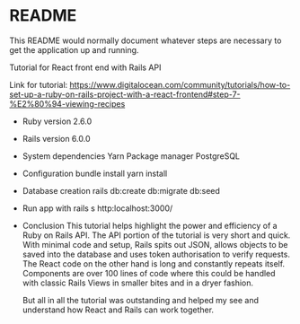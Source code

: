 # README

This README would normally document whatever steps are necessary to get the
application up and running.

Tutorial for React front end with Rails API

Link for tutorial:
https://www.digitalocean.com/community/tutorials/how-to-set-up-a-ruby-on-rails-project-with-a-react-frontend#step-7-%E2%80%94-viewing-recipes

* Ruby version
  2.6.0

* Rails version
  6.0.0

* System dependencies
  Yarn Package manager
  PostgreSQL

* Configuration
  bundle install
  yarn install

* Database creation
  rails db:create db:migrate db:seed

* Run app with
  rails s
  http:localhost:3000/

* Conclusion
  This tutorial helps highlight the power and efficiency of a Ruby on Rails API. The API portion of the tutorial is very short and quick. With minimal code and setup, Rails spits out JSON, allows objects to be saved into the database and uses token authorisation to verify requests. The React code on the other hand is long and constantly repeats itself. Components are over 100 lines of code where this could be handled with classic Rails Views in smaller bites and in a dryer fashion.

  But all in all the tutorial was outstanding and helped my see and understand how React and Rails can work together. 
